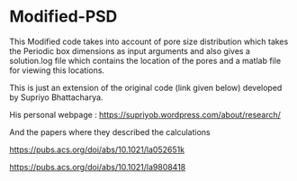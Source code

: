 # Modified-PSD
This Modified code takes into account of pore size distribution which takes the Periodic box dimensions as input arguments and also gives a solution.log file which contains the location of the pores and a matlab file for viewing this locations.   

This is just an extension of the original code (link given below) developed by Supriyo Bhattacharya.

His personal webpage :  https://supriyob.wordpress.com/about/research/

And the papers where they described the calculations

https://pubs.acs.org/doi/abs/10.1021/la052651k

https://pubs.acs.org/doi/abs/10.1021/la9808418
